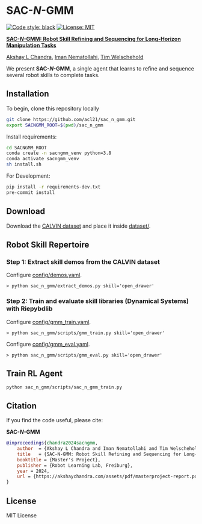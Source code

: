 # SAC-_N_-GMM
[![Code style: black](https://img.shields.io/badge/code%20style-black-000000.svg)](https://github.com/psf/black)
[![License: MIT](https://img.shields.io/badge/License-MIT-yellow.svg)](https://opensource.org/licenses/MIT)

[<b>SAC-_N_-GMM: Robot Skill Refining and Sequencing for Long-Horizon Manipulation Tasks</b>](https://akshaychandra.com/assets/pdf/masterproject-report.pdf)

[Akshay L Chandra](https://akshaychandra.com), [Iman Nematollahi](https://imanema.com/), [Tim Welschehold](https://rl.uni-freiburg.de/people/welschehold)

We present **SAC-_N_-GMM**, a single agent that learns to refine and sequence several robot skills to complete tasks. 

## Installation
To begin, clone this repository locally
```bash
git clone https://github.com/acl21/sac_n_gmm.git
export SACNGMM_ROOT=$(pwd)/sac_n_gmm

```
Install requirements:
```bash
cd SACNGMM_ROOT
conda create -n sacngmm_venv python=3.8
conda activate sacngmm_venv
sh install.sh
```


For Development:
```bash
pip install -r requirements-dev.txt
pre-commit install
```


## Download
Download the [CALVIN dataset](https://github.com/mees/calvin) and place it inside [dataset/](./dataset/). 

## Robot Skill Repertoire

### Step 1: Extract skill demos from the CALVIN dataset
Configure [config/demos.yaml](./config/demos.yaml).
```
> python sac_n_gmm/extract_demos.py skill='open_drawer'
```

### Step 2: Train and evaluate skill libraries (Dynamical Systems) with Riepybdlib 
Configure [config/gmm_train.yaml](./config/gmm_train.yaml).
```
> python sac_n_gmm/scripts/gmm_train.py skill='open_drawer'
```

Configure [config/gmm_eval.yaml](./config/gmm_eval.yaml).
```
> python sac_n_gmm/scripts/gmm_eval.py skill='open_drawer'
```

## Train RL Agent 
```
python sac_n_gmm/scripts/sac_n_gmm_train.py
```

## Citation

If you find the code useful, please cite:

**SAC-_N_-GMM**
```bibtex
@inproceedings{chandra2024sacngmm,
    author  = {Akshay L Chandra and Iman Nematollahi and Tim Welschehold},
    title   = {SAC-N-GMM: Robot Skill Refining and Sequencing for Long-Horizon Manipulation Tasks},
    booktitle = {Master's Project},
    publisher = {Robot Learning Lab, Freiburg},
    year = 2024,
    url = {https://akshaychandra.com/assets/pdf/masterproject-report.pdf},
}
```

## License

MIT License